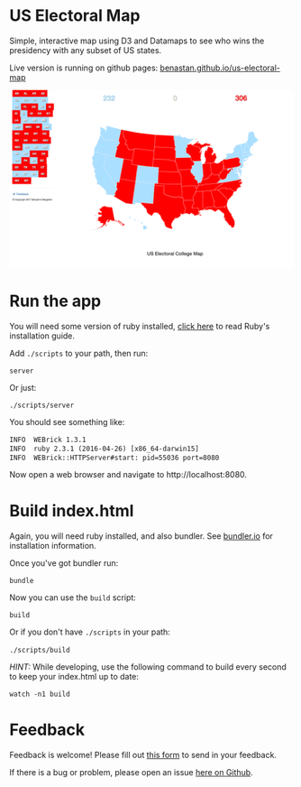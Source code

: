 # US Electoral Map

Simple, interactive map using D3 and Datamaps to see who wins the presidency with any subset of US states.

Live version is running on github pages: [benastan.github.io/us-electoral-map](http://benastan.github.io/us-electoral-map)

<img src="screenshot.png" />

# Run the app

You will need some version of ruby installed, [click here](https://www.ruby-lang.org/en/documentation/installation/) to read Ruby's installation guide.

Add `./scripts` to your path, then run:

```
server
```

Or just:

```
./scripts/server
```

You should see something like:

```
INFO  WEBrick 1.3.1
INFO  ruby 2.3.1 (2016-04-26) [x86_64-darwin15]
INFO  WEBrick::HTTPServer#start: pid=55036 port=8080
```

Now open a web browser and navigate to http://localhost:8080.

# Build index.html

Again, you will need ruby installed, and also bundler. See [bundler.io](http://bundler.io/) for installation information.

Once you've got bundler run:

```
bundle
```

Now you can use the `build` script:

```
build
```

Or if you don't have `./scripts` in your path:

`./scripts/build`

_HINT:_ While developing, use the following command to build every second to keep your index.html up to date:
 
 ```
 watch -n1 build
 ```

# Feedback

Feedback is welcome! Please fill out [this form](https://goo.gl/forms/THky9dqIPI9AezJb2) to send in your feedback.

If there is a bug or problem, please open an issue [here on Github](https://github.com/benastan/us-electoral-map/issues).
 